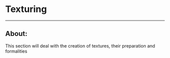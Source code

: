 # Texturing

___

## About:
This section will deal with the creation of textures, their preparation and formalities